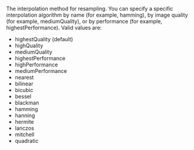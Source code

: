 The interpolation method for resampling. You can specify a specific interpolation algorithm by name (for example, hamming), by image quality (for example, mediumQuality), or by performance (for example, highestPerformance). Valid values are:

- highestQuality (default)
- highQuality
- mediumQuality
- highestPerformance
- highPerformance
- mediumPerformance
- nearest
- bilinear
- bicubic
- bessel
- blackman
- hamming
- hanning
- hermite
- lanczos
- mitchell
- quadratic

